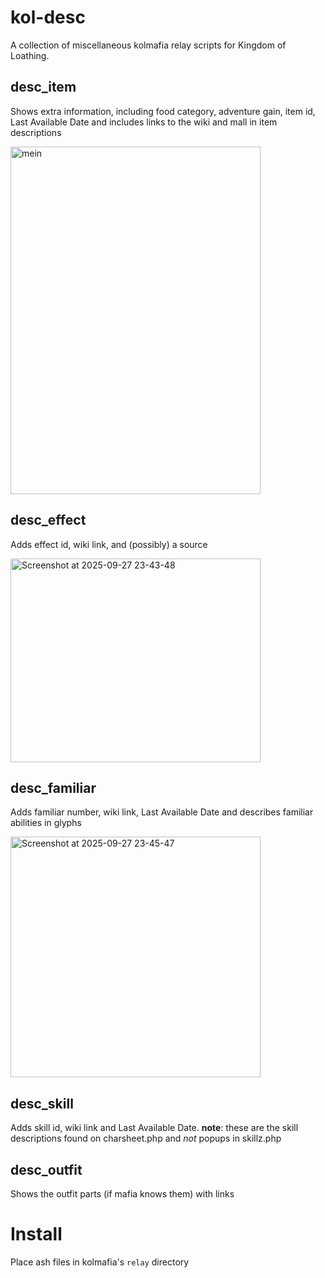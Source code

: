 # kol-desc
A collection of miscellaneous kolmafia relay scripts for Kingdom of Loathing.

## desc_item
Shows extra information, including food category, adventure gain, item id, Last Available Date and includes links to the wiki and mall in item descriptions

<img width="400" height="556" alt="mein" src="https://github.com/user-attachments/assets/bda661b0-b969-4c10-8559-eadecbe740d2" />

## desc_effect
Adds effect id, wiki link, and (possibly) a source

<img width="400" height="326" alt="Screenshot at 2025-09-27 23-43-48" src="https://github.com/user-attachments/assets/f3b2e5a8-4356-43f1-9e19-8fa12e448495" />

## desc_familiar
Adds familiar number, wiki link, Last Available Date and describes familiar abilities in glyphs

<img width="400" height="385" alt="Screenshot at 2025-09-27 23-45-47" src="https://github.com/user-attachments/assets/7ed5c48b-d3b9-4ea7-9ee8-e0e912ddb3de" />

## desc_skill
Adds skill id, wiki link and Last Available Date. **note**: these are the skill descriptions found on charsheet.php and *not* popups in skillz.php 

## desc_outfit
Shows the outfit parts (if mafia knows them) with links

# Install 
Place ash files in kolmafia's `relay` directory
